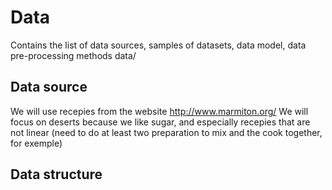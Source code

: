 # Data

Contains the list of data sources, samples of datasets, data model, data pre-processing methods data/

## Data source 

We will use recepies from the website http://www.marmiton.org/
We will focus on deserts because we like sugar, and especially recepies that are not linear (need to do at least two preparation to mix and the cook together, for exemple)


## Data structure



